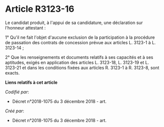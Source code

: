 # Article R3123-16

Le candidat produit, à l'appui de sa candidature, une déclaration sur l'honneur attestant :

1° Qu'il ne fait l'objet d'aucune exclusion de la participation à la procédure de passation des contrats de concession prévue
aux articles L. 3123-1 à L. 3123-14 ;

2° Que les renseignements et documents relatifs à ses capacités et à ses aptitudes, exigés en application des articles L.
3123-18, L. 3123-19 et L. 3123-21 et dans les conditions fixées aux articles R. 3123-1 à R. 3123-8, sont exacts.

**Liens relatifs à cet article**

_Codifié par_:

  - Décret n°2018-1075 du 3 décembre 2018 - art.

_Créé par_:

  - Décret n°2018-1075 du 3 décembre 2018 - art.
